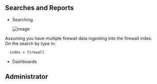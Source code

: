 ## Searches and Reports

- Searching

  ![image](https://user-images.githubusercontent.com/37131079/152657579-90f423dc-b7ab-42f1-9d69-9abbe73fa958.png)

Assuming you have multiple firewall data ingesting into the firewall index.
On the search by type in: 
```ruby
  index = firewall
```

- Dashboards

## Administrator




